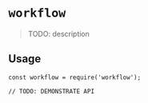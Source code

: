 # `workflow`

> TODO: description

## Usage

```
const workflow = require('workflow');

// TODO: DEMONSTRATE API
```
